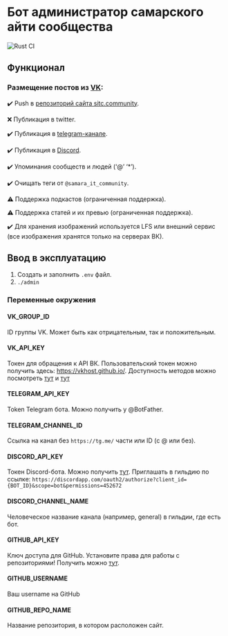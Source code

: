 # Бот администратор самарского айти сообщества
![Rust CI](https://github.com/SamaraITCommunity/admin/workflows/Rust%20CI/badge.svg)

## Функционал

### Размещение постов из [VK](https://vk.com/samara_it_community):

✔️ Push в [репозиторий сайта sitc.community](https://github.com/SamaraITCommunity/site).

❌ Публикация в twitter.

✔️ Публикация в [telegram-канале](t.me/Samara_IT_Community).

✔️ Публикация в [Discord](https://discord.gg/Vtnrgym).

✔️ Упоминания сообществ и людей (‘@’ ‘*’).

✔️ Очищать теги от `@samara_it_community`.

⚠️ Поддержка подкастов (ограниченная поддержка).

⚠️ Поддержка статей и их превью (ограниченная поддержка).

✔️ Для хранения изображений используется LFS или внешний сервис (все изображения хранятся только на серверах ВК).


## Ввод в эксплуатацию

1. Создать и заполнить `.env` файл.
1. `./admin`

### Переменные окружения

#### VK_GROUP_ID

ID группы VK. Может быть как отрицательным, так и положительным.

#### VK_API_KEY

Токен для обращения к API ВК. Пользовательский токен можно получить здесь: https://vkhost.github.io/. Доступность методов можно посмотреть [тут](https://vk.com/dev/methods) и [тут](https://vk.com/dev/permissions)

#### TELEGRAM_API_KEY

Token Telegram бота. Можно получить у @BotFather.

#### TELEGRAM_CHANNEL_ID

Ссылка на канал без `https://tg.me/` части или ID (с @ или без).

#### DISCORD_API_KEY

Токен Discord-бота. Можно получить [тут](https://discordapp.com/developers/applications/).
Приглашать в гильдию по ссылке: `https://discordapp.com/oauth2/authorize?client_id={BOT_ID}&scope=bot&permissions=452672`

#### DISCORD_CHANNEL_NAME

Человеческое название канала (например, general) в гильдии, где есть бот.

#### GITHUB_API_KEY

Ключ доступа для GitHub. Установите права для работы с репозиториями! Получить можно [тут](https://github.com/settings/tokens).

#### GITHUB_USERNAME

Ваш username на GitHub

#### GITHUB_REPO_NAME

Название репозитория, в котором расположен сайт. 

